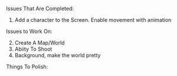 
Issues That Are Completed:
1. Add a character to the Screen. Enable movement with animation


Issues to Work On:

2. Create A Map/World 
3. Abiity To Shoot
4. Background, make the world pretty


Things To Polish:




